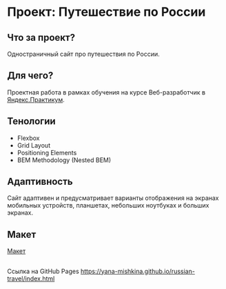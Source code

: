 # Проект: Путешествие по России

## Что за проект?
Одностраничный сайт про путешествия по России.

## Для чего?
Проектная работа в рамках обучения на курсе Веб-разработчик в [Яндекс.Практикум](https://practicum.yandex.ru/web/).

## Тенологии
* Flexbox
* Grid Layout
* Positioning Elements
* BEM Methodology (Nested BEM)

## Адаптивность
Сайт адаптивен и предусматривает варианты отображения на экранах мобильных устройств, планшетах, небольших ноутбуках и больших экранах.

## Макет
[Макет](https://www.figma.com/file/5S2WSbEFL6awjVWJ0NWL8Q/Sprint-3_-Russia-_-desktop-%2B-mobile)

##
Ссылка на GitHub Pages https://yana-mishkina.github.io/russian-travel/index.html
